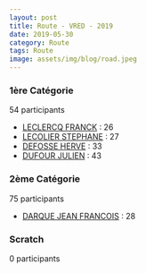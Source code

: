 ```yaml
---
layout: post
title: Route - VRED - 2019
date: 2019-05-30
category: Route
tags: Route
image: assets/img/blog/road.jpeg
---
```


### 1ère Catégorie
54 participants
- [LECLERCQ FRANCK](https://teamspecializedlille.github.io/works/leclercqfranck) : 26
- [LECOLIER STEPHANE](https://teamspecializedlille.github.io/works/lecolierstephane) : 27
- [DEFOSSE HERVE](https://teamspecializedlille.github.io/works/defosseherve) : 33
- [DUFOUR JULIEN](https://teamspecializedlille.github.io/works/dufourjulien) : 43

### 2ème Catégorie
75 participants
- [DARQUE JEAN FRANCOIS](https://teamspecializedlille.github.io/works/darquejeanfrancois) : 28

### Scratch
0 participants
